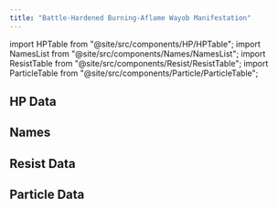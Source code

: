 ```yaml
---
title: "Battle-Hardened Burning-Aflame Wayob Manifestation"
---
```


import HPTable from "@site/src/components/HP/HPTable";
import NamesList from "@site/src/components/Names/NamesList";
import ResistTable from "@site/src/components/Resist/ResistTable";
import ParticleTable from "@site/src/components/Particle/ParticleTable";

## HP Data

<HPTable item_key="battlehardenedburningaflamewayobmanifestation" data_src="enemy" />

## Names

<NamesList item_key="battlehardenedburningaflamewayobmanifestation" data_src="enemy" />

## Resist Data

<ResistTable item_key="battlehardenedburningaflamewayobmanifestation" data_src="enemy" />

## Particle Data

<ParticleTable item_key="battlehardenedburningaflamewayobmanifestation" data_src="enemy" />